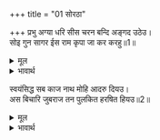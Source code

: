 +++
title = "01 सोरठा"

+++
प्रभु अग्या धरि सीस चरन बन्दि अङ्गद उठेउ।  
सोइ गुन सागर ईस राम कृपा जा कर करहु॥1॥  

<details><summary>मूल</summary>

प्रभु अग्या धरि सीस चरन बन्दि अङ्गद उठेउ।  
सोइ गुन सागर ईस राम कृपा जा कर करहु॥1॥  
</details>

<details><summary>भावार्थ</summary>

प्रभु की आज्ञा सिर चढकर और उनके चरणों की वन्दना करके अङ्गदजी उठे (और बोले-) हे भगवान्‌ श्री रामजी! आप जिस पर कृपा करें, वही गुणों का समुद्र हो जाता है॥1॥  
</details>

स्वयंसिद्ध सब काज नाथ मोहि आदरु दियउ।  
अस बिचारि जुबराज तन पुलकित हरषित हियउ॥2॥  

<details><summary>मूल</summary>

स्वयंसिद्ध सब काज नाथ मोहि आदरु दियउ।  
अस बिचारि जुबराज तन पुलकित हरषित हियउ॥2॥  
</details>

<details><summary>भावार्थ</summary>

स्वामी सब कार्य अपने-आप सिद्ध हैं, यह तो प्रभु ने मुझ को आदर दिया है (जो मुझे अपने कार्य पर भेज रहे हैं)। ऐसा विचार कर युवराज अङ्गद का हृदय हर्षित और शरीर पुलकित हो गया॥2॥  
</details>



<div class="audioEmbed"  caption="AIR-वाचनम्" src="https://archive
.org/download/rAmcharitmAnas-AIR/EPI-308.mp3"></div>

